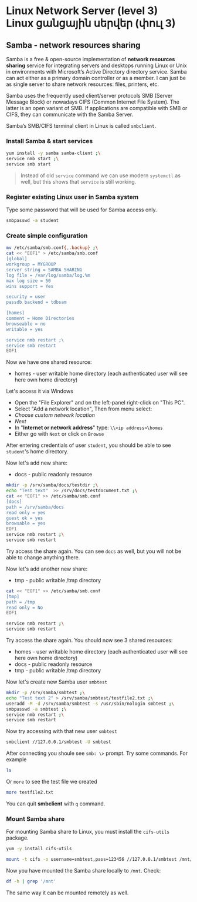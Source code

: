 # Linux Network Server (level 3) <br /> Linux ցանցային սերվեր (փուլ 3)

## Samba - network resources sharing

Samba is a free & open-source implementation of **network resources sharing** service for integrating servers and desktops running Linux or Unix in environments with Microsoft’s Active Directory directory service. 
Samba can act either as a primary domain controller or as a member. I can just be as single server to share network resources: files, printers, etc.

Samba uses the frequently used client/server protocols SMB (Server Message Block) or nowadays CIFS (Common Internet File System). 
The latter is an open variant of SMB. If applications are compatible with SMB or CIFS, they can communicate with the Samba Server.

Samba’s SMB/CIFS terminal client in Linux is called `smbclient`. 

### Install Samba & start services

```bash
yum install -y samba samba-client ;\
service nmb start ;\
service smb start
```
> Instead of old `service` command we can use modern `systemctl` as well, but this shows that `service` is still working.


### Register existing Linux user in Samba system

Type some password that will be used for Samba access only.

```bash
smbpasswd -a student
```

### Create simple configuration

```bash
mv /etc/samba/smb.conf{,.backup} ;\
cat << "EOF1" > /etc/samba/smb.conf
[global]
workgroup = MYGROUP
server string = SAMBA SHARING
log file = /var/log/samba/log.%m
max log size = 50
wins support = Yes

security = user
passdb backend = tdbsam

[homes]
comment = Home Directories
browseable = no
writable = yes

service nmb restart ;\
service smb restart
EOF1

```

Now we have one shared resource:
* homes - user writable home directory (each authenticated user will see here own home directory)

Let's access it via Windows

* Open the "File Explorer" and on the left-panel right-click on "This PC".
* Select "Add a network location", Then from menu select: 
* _Choose custom network location_
* _Next_
* In "**Internet or network address**" type:
`\\<ip address>\homes`
* Either go with `Next` or click on `Browse`

After entering credentials of user `student`, you should be able to see `student`'s home directory.


Now let's add new share:
* docs - public readonly resource

```bash
mkdir -p /srv/samba/docs/testdir ;\
echo "Test text"  >> /srv/docs/testdocument.txt ;\
cat << "EOF1" >> /etc/samba/smb.conf
[docs]
path = /srv/samba/docs
read only = yes
guest ok = yes
browsable = yes
EOF1
service nmb restart ;\
service smb restart
```

Try access the share again. You can see `docs` as well, but you will not be able to change anything there.

Now let's add another new share:
* tmp - public writable /tmp directory


```bash
cat << "EOF1" >> /etc/samba/smb.conf
[tmp]
path = /tmp
read only = No
EOF1

service nmb restart ;\
service smb restart
```

Try access the share again.
You should now see 3 shared resources:

* homes - user writable home directory (each authenticated user will see here own home directory)
* docs - public readonly resource
* tmp - public writable /tmp directory


Now let's create new Samba user `smbtest`

```bash
mkdir -p /srv/samba/smbtest ;\
echo "Test text 2" > /srv/samba/smbtest/testfile2.txt ;\
useradd -M -d /srv/samba/smbtest -s /usr/sbin/nologin smbtest ;\
smbpasswd -a smbtest ;\
service nmb restart ;\
service smb restart
```

Now try accessing with that new user `smbtest`

```bash
smbclient //127.0.0.1/smbtest -U smbtest
```

After connecting you shoule see `smb: \>` prompt.
Try some commands. For example 
```bash
ls
```

Or `more` to see the test file we created

```bash
more testfile2.txt
```

You can quit **smbclient** with `q` command.

### Mount Samba share

For mounting Samba share to Linux, you must install the `cifs-utils` package.

```bash
yum -y install cifs-utils
```

```bash
mount -t cifs -o username=smbtest,pass=123456 //127.0.0.1/smbtest /mnt/
```

Now you have mounted the Samba share locally to `/mnt`. 
Check:

```bash
df -h | grep '/mnt'
```

The same way it can be mounted remotely as well.



